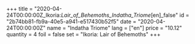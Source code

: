 +++
title = "2020-04-24T00:00:00Z_Ikoria:_Lair_of_Behemoths_Indatha_Triome_[en]_false"
id = "2b74bb81-fb9a-40e5-a941-e517430b52f5"
date = "2020-04-24T00:00:00Z"
name = "Indatha Triome"
lang = ["en"]
price = "10.12"
quantity = 4
foil = false
set = "Ikoria: Lair of Behemoths"
+++
